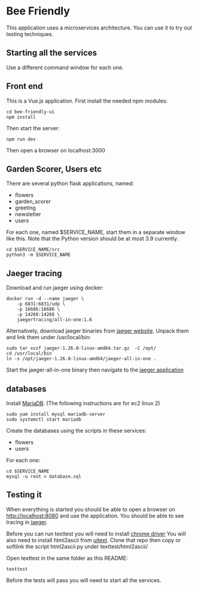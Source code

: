 Bee Friendly
=============

This application uses a microservices architecture. You can use it to try out testing techniques.

Starting all the services
-------------------------

Use a different command window for each one. 

## Front end

This is a Vue.js application. First install the needed npm modules:

	cd bee-friendly-ui
	npm install 
	
Then start the server:

	npm run dev

Then open a browser on localhost:3000
	

## Garden Scorer, Users etc

There are several python flask applications, named:

- flowers
- garden_scorer
- greeting
- newsletter
- users

For each one, named $SERVICE_NAME, start them in a separate window like this.
Note that the Python version should be at most 3.9 currently.

	cd $SERVICE_NAME/src
	python3 -m $SERVICE_NAME

## Jaeger tracing

Download and run jaeger using docker:

	docker run -d --name jaeger \
	    -p 6831:6831/udp \
    	-p 16686:16686 \
    	-p 14268:14268 \
    	jaegertracing/all-in-one:1.6

Alternatively, download jaeger binaries from [jaeger website](https://www.jaegertracing.io/download/). Unpack them and
link them under /usr/local/bin:

    sudo tar xvzf jaeger-1.26.0-linux-amd64.tar.gz  -C /opt/
    cd /usr/local/bin
    ln -s /opt/jaeger-1.26.0-linux-amd64/jaeger-all-in-one .
    
Start the jaeger-all-in-one binary then navigate to the [jaeger application](http://localhost:16686/) 

## databases

Install [MariaDB](https://mariadb.org/download). (The following instructions are for ec2 linux 2)

    sudo yum install mysql mariadb-server
    sudo systemctl start mariadb

Create the databases using the scripts in these services:

- flowers
- users

For each one:

    cd $SERVICE_NAME
    mysql -u root < database.sql
    

## Testing it

When everything is started you should be able to open a browser on [http://localhost:8080](http://localhost:8080) and use the application. 
You should be able to see tracing in [jaeger](http://localhost:16686/).

Before you can run texttest you will need to install [chrome driver](https://sites.google.com/chromium.org/driver/)
You will also need to install html2ascii from [uitext](https://github.com/texttest/uitext). Clone that repo then 
copy or softlink the script html2ascii.py under texttest/html2ascii/

Open texttest in the same folder as this README:

    texttest
    
Before the tests will pass you will need to start all the services.

